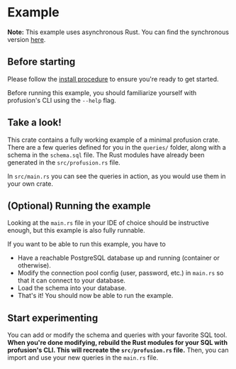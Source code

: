 # Example
**Note:** This example uses asynchronous Rust. You can find the synchronous version [here](../basic_sync/README.md).

## Before starting
Please follow the [install procedure](../../README.md#install) to ensure
you're ready to get started. 

Before running this example, you should familiarize yourself with
profusion's CLI using the `--help` flag.

## Take a look!
This crate contains a fully working example of a minimal profusion crate. 
There are a few queries defined for you in the `queries/` folder, along with a
schema in the `schema.sql` file. The Rust modules have already been generated in the
`src/profusion.rs` file.

In `src/main.rs` you can see the queries in action, as you would use them in your own crate.

## (Optional) Running the example
Looking at the `main.rs` file in your IDE of choice should be instructive enough, 
but this example is also fully runnable.

If you want to be able to run this example, you have to

- Have a reachable PostgreSQL database up and running (container or otherwise).
- Modify the connection pool config (user, password, etc.) in `main.rs` so that
  it can connect to your database.
- Load the schema into your database.
- That's it! You should now be able to run the example.

## Start experimenting
You can add or modify the schema and queries with your favorite SQL tool. 
**When you're done modifying, rebuild the Rust modules for your SQL
with profusion's CLI. This will recreate the `src/profusion.rs` file.**
Then, you can import and use your new queries in the `main.rs` file.
